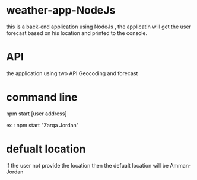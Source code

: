 # weather-app-NodeJs

this is a back-end application using NodeJs , the applicatin will get the user forecast based on his location and printed to the console.

# API

the application using two API Geocoding and forecast

# command line 

npm start [user address]

ex : npm start "Zarqa Jordan"

# defualt location 

if the user not provide the location then the defualt location will be Amman-Jordan 
